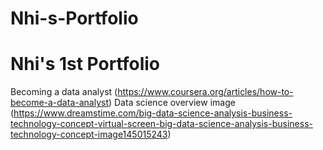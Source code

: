# Nhi-s-Portfolio
# Nhi's 1st Portfolio
Becoming a data analyst (https://www.coursera.org/articles/how-to-become-a-data-analyst)
Data science overview image (https://www.dreamstime.com/big-data-science-analysis-business-technology-concept-virtual-screen-big-data-science-analysis-business-technology-concept-image145015243)
